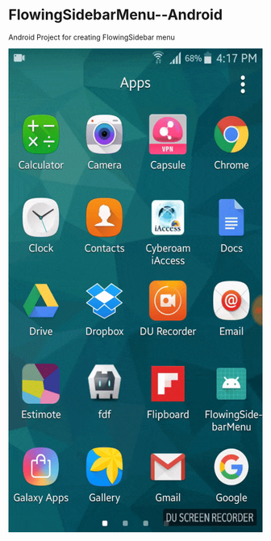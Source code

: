 # FlowingSidebarMenu--Android
Android Project for creating FlowingSidebar menu


<img src ="ezgif.com-optimize.gif" width="540" height="960">
